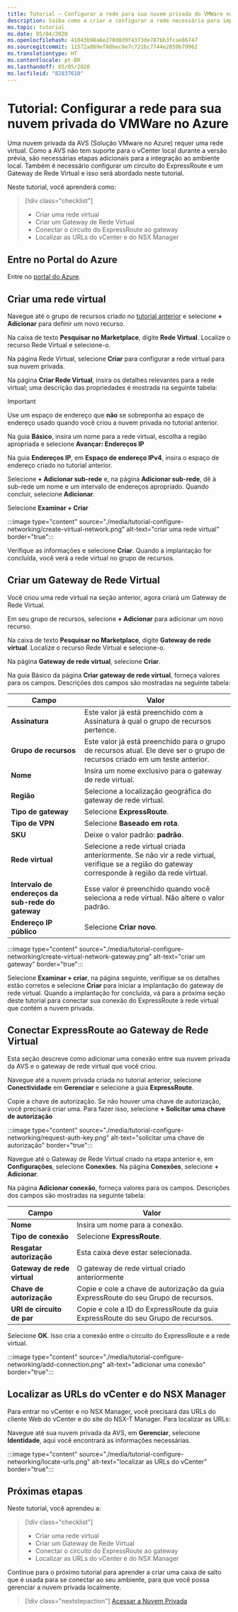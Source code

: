 ```yaml
---
title: Tutorial – Configurar a rede para sua nuvem privada do VMWare no Azure
description: Saiba como a criar e configurar a rede necessária para implantar sua nuvem privada no Azure
ms.topic: tutorial
ms.date: 05/04/2020
ms.openlocfilehash: 41043b98a6e270d8d9f4373de7876b3fcae86747
ms.sourcegitcommit: 11572a869ef8dbec8e7c721bc7744e2859b79962
ms.translationtype: HT
ms.contentlocale: pt-BR
ms.lasthandoff: 05/05/2020
ms.locfileid: "82837610"
---
```

# <a name="tutorial-configure-networking-for-your-vmware-private-cloud-in-azure"></a>Tutorial: Configurar a rede para sua nuvem privada do VMWare no Azure

Uma nuvem privada da AVS (Solução VMware no Azure) requer uma rede virtual. Como a AVS não tem suporte para o vCenter local durante a versão prévia, são necessárias etapas adicionais para a integração ao ambiente local. Também é necessário configurar um circuito do ExpressRoute e um Gateway de Rede Virtual e isso será abordado neste tutorial.

Neste tutorial, você aprenderá como:

> [!div class="checklist"]
> * Criar uma rede virtual
> * Criar um Gateway de Rede Virtual
> * Conectar o circuito do ExpressRoute ao gateway
> * Localizar as URLs do vCenter e do NSX Manager

## <a name="sign-in-to-the-azure-portal"></a>Entre no Portal do Azure

Entre no [portal do Azure](https://portal.azure.com).

## <a name="create-a-virtual-network"></a>Criar uma rede virtual

Navegue até o grupo de recursos criado no [tutorial anterior](tutorial-create-private-cloud.md) e selecione **+ Adicionar** para definir um novo recurso.

Na caixa de texto **Pesquisar no Marketplace**, digite **Rede Virtual**. Localize o recurso Rede Virtual e selecione-o.

Na página Rede Virtual, selecione **Criar** para configurar a rede virtual para sua nuvem privada.

Na página **Criar Rede Virtual**, insira os detalhes relevantes para a rede virtual; uma descrição das propriedades é mostrada na seguinte tabela:

> [!IMPORTANT]
> Use um espaço de endereço que **não** se sobreponha ao espaço de endereço usado quando você criou a nuvem privada no tutorial anterior.

Na guia **Básico**, insira um nome para a rede virtual, escolha a região apropriada e selecione **Avançar: Endereços IP**

Na guia **Endereços IP**, em **Espaço de endereço IPv4**, insira o espaço de endereço criado no tutorial anterior.

Selecione **+ Adicionar sub-rede** e, na página **Adicionar sub-rede**, dê à sub-rede um nome e um intervalo de endereços apropriado. Quando concluir, selecione **Adicionar**.

Selecione **Examinar + Criar**

:::image type="content" source="./media/tutorial-configure-networking/create-virtual-network.png" alt-text="criar uma rede virtual" border="true":::

Verifique as informações e selecione **Criar**. Quando a implantação for concluída, você verá a rede virtual no grupo de recursos.

## <a name="create-a-virtual-network-gateway"></a>Criar um Gateway de Rede Virtual

Você criou uma rede virtual na seção anterior, agora criará um Gateway de Rede Virtual.

Em seu grupo de recursos, selecione **+ Adicionar** para adicionar um novo recurso.

Na caixa de texto **Pesquisar no Marketplace**, digite **Gateway de rede virtual**. Localize o recurso Rede Virtual e selecione-o.

Na página **Gateway de rede virtual**, selecione **Criar**.

Na guia Básico da página **Criar gateway de rede virtual**, forneça valores para os campos. Descrições dos campos são mostradas na seguinte tabela:

| Campo | Valor |
| --- | --- |
| **Assinatura** | Este valor já está preenchido com a Assinatura à qual o grupo de recursos pertence. |
| **Grupo de recursos** | Este valor já está preenchido para o grupo de recursos atual. Ele deve ser o grupo de recursos criado em um teste anterior. |
| **Nome** | Insira um nome exclusivo para o gateway de rede virtual. |
| **Região** | Selecione a localização geográfica do gateway de rede virtual. |
| **Tipo de gateway** | Selecione **ExpressRoute**. |
| **Tipo de VPN** | Selecione **Baseado em rota**. |
| **SKU** | Deixe o valor padrão: **padrão**. |
| **Rede virtual** | Selecione a rede virtual criada anteriormente. Se não vir a rede virtual, verifique se a região do gateway corresponde à região da rede virtual. |
| **Intervalo de endereços da sub-rede do gateway** | Esse valor é preenchido quando você seleciona a rede virtual. Não altere o valor padrão. |
| **Endereço IP público** | Selecione **Criar novo**. |

:::image type="content" source="./media/tutorial-configure-networking/create-virtual-network-gateway.png" alt-text="criar um gateway" border="true":::

Selecione **Examinar + criar**, na página seguinte, verifique se os detalhes estão corretos e selecione **Criar** para iniciar a implantação do gateway de rede virtual. Quando a implantação for concluída, vá para a próxima seção deste tutorial para conectar sua conexão do ExpressRoute à rede virtual que contém a nuvem privada.

## <a name="connect-expressroute-to-the-virtual-network-gateway"></a>Conectar ExpressRoute ao Gateway de Rede Virtual

Esta seção descreve como adicionar uma conexão entre sua nuvem privada da AVS e o gateway de rede virtual que você criou.

Navegue até a nuvem privada criada no tutorial anterior, selecione **Conectividade** em **Gerenciar** e selecione a guia **ExpressRoute**.

Copie a chave de autorização. Se não houver uma chave de autorização, você precisará criar uma. Para fazer isso, selecione **+ Solicitar uma chave de autorização**

:::image type="content" source="./media/tutorial-configure-networking/request-auth-key.png" alt-text="solicitar uma chave de autorização" border="true":::

Navegue até o Gateway de Rede Virtual criado na etapa anterior e, em **Configurações**, selecione **Conexões**. Na página **Conexões**, selecione **+ Adicionar**.

Na página **Adicionar conexão**, forneça valores para os campos. Descrições dos campos são mostradas na seguinte tabela:

| Campo | Valor |
| --- | --- |
| **Nome**  | Insira um nome para a conexão.  |
| **Tipo de conexão**  | Selecione **ExpressRoute**.  |
| **Resgatar autorização**  | Esta caixa deve estar selecionada.  |
| **Gateway de rede virtual** | O gateway de rede virtual criado anteriormente  |
| **Chave de autorização**  | Copie e cole a chave de autorização da guia ExpressRoute do seu Grupo de recursos. |
| **URI de circuito de par**  | Copie e cole a ID do ExpressRoute da guia ExpressRoute do seu Grupo de recursos.  |

Selecione **OK**. Isso cria a conexão entre o circuito do ExpressRoute e a rede virtual.

:::image type="content" source="./media/tutorial-configure-networking/add-connection.png" alt-text="adicionar uma conexão" border="true":::

## <a name="locate-the-urls-for-vcenter-and-nsx-manager"></a>Localizar as URLs do vCenter e do NSX Manager

Para entrar no vCenter e no NSX Manager, você precisará das URLs do cliente Web do vCenter e do site do NSX-T Manager. Para localizar as URLs:

Navegue até sua nuvem privada da AVS, em **Gerenciar**, selecione **Identidade**, aqui você encontrará as informações necessárias.

:::image type="content" source="./media/tutorial-configure-networking/locate-urls.png" alt-text="localizar as URLs do vCenter" border="true":::

## <a name="next-steps"></a>Próximas etapas

Neste tutorial, você aprendeu a:

> [!div class="checklist"]
> * Criar uma rede virtual
> * Criar um Gateway de Rede Virtual
> * Conectar o circuito do ExpressRoute ao gateway
> * Localizar as URLs do vCenter e do NSX Manager

Continue para o próximo tutorial para aprender a criar uma caixa de salto que é usada para se conectar ao seu ambiente, para que você possa gerenciar a nuvem privada localmente.

> [!div class="nextstepaction"]
> [Acessar a Nuvem Privada](tutorial-access-private-cloud.md)
